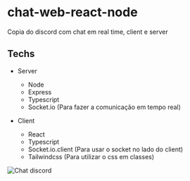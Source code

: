 # chat-web-react-node
Copia do discord com chat em real time, client e server

## Techs
- Server
  - Node
  - Express
  - Typescript 
  - Socket.io (Para fazer a comunicação em tempo real)
  
- Client
  - React
  - Typescript
  - Socket.io.client (Para usar o socket no lado do client)
  - Tailwindcss (Para utilizar o css em classes)
    

![Chat discord](https://github.com/JPPaiao/chat-web-react-node/assets/85517774/5bc1434d-9dc1-4730-8e78-a6bd8c026763)
